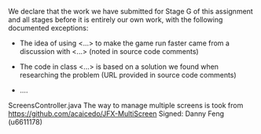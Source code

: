 We declare that the work we have submitted for Stage G of this assignment and all stages before it is entirely our own work, with the following documented exceptions:

* The idea of using <...> to make the game run faster came from a discussion with <...> (noted in source code comments)

* The code in class <...> is based on a solution we found when researching the problem (URL provided in source code comments)

* ....

ScreensController.java
The way to manage multiple screens is took from https://github.com/acaicedo/JFX-MultiScreen
Signed: Danny Feng (u6611178)

